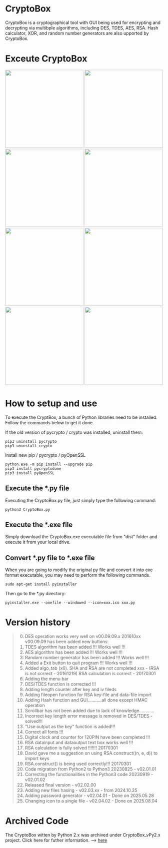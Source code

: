 # CryptoBox 
CryptoBox is a cryptographical tool with GUI being used for encrypting and decrypting via multibple algorithms, including DES, TDES, AES, RSA. 
Hash calculator, XOR, and random number generators are also upported by CryptoBox.

# Exceute CryptoBox
<img src="https://github.com/xnigel/CryptoBox_vPy3.x/blob/main/demo/01_DES_TDES.png" width =250> <img src="https://github.com/xnigel/CryptoBox_vPy3.x/blob/main/demo/02_AES.png" width =250>
<img src="https://github.com/xnigel/CryptoBox_vPy3.x/blob/main/demo/03_RSA_gen.png" width =250> <img src="https://github.com/xnigel/CryptoBox_vPy3.x/blob/main/demo/04_RSA_enc.png" width =250>
<img src="https://github.com/xnigel/CryptoBox_vPy3.x/blob/main/demo/05_hash.png" width =250> <img src="https://github.com/xnigel/CryptoBox_vPy3.x/blob/main/demo/06_XOR.png" width =250>
<img src="https://github.com/xnigel/CryptoBox_vPy3.x/blob/main/demo/07_RNG_gen.png" width =250> <img src="https://github.com/xnigel/CryptoBox_vPy3.x/blob/main/demo/08_PWD_gen.png" width =250>

# How to setup and use
To execute the CryptBox, a bunch of Python libraries need to be installed. Follow the commands below to get it done.

If the old version of pycrypto / crypto was installed, uninstall them:
```
pip3 uninstall pycrypto
pip3 uninstall crypto
```

Install new pip / pycrypto / pyOpenSSL
```
python.exe -m pip install --upgrade pip
pip3 install pycryptodome
pip3 install pyOpenSSL
```

## Execute the *.py file
Executing the CryptoBox.py file, just simply type the following command:
```
python3 CryptoBox.py
```

## Execute the *.exe file
Simply download the CryptoBox.exe executable file from "dist" folder and execute it from your local drive.

## Convert *.py file to *.exe file
When you are going to modify the original py file and convert it into exe format executable, you may need to perform the following commands.
```
sudo apt-get install pyinstaller
```

Then go to the *.py directory:
```
pyinstaller.exe --onefile --windowed --icon=xxx.ico xxx.py
```

# Version history
>00. DES operation works very well on v00.09.09.x 201610xx
>    v00.09.09 has been added new buttons:
>01. TDES algorithm has been added !!! Works well !!!
>02. AES  algorithm has been added !!! Works well !!!
>03. Random number generator has been added !!! Works well !!!
>04. Added a Exit button to quit program !!! Works well !!!
>05. Added algo_tab (x6). SHA and RSA are not completed xxx - (RSA is not correct - 20161219)
>    RSA calculation is correct - 20170301
>06. Adding the menu bar
>07. DES/TDES function is corrected !!!
>08. Adding length counter after key and iv fileds
>09. Adding fileopen function for RSA key-file and data-file import
>10. Adding Hash function and GUI...........all done except HMAC operation
>11. Scrollbar has not been added due to lack of knowledge............
>12. Incorrect key length error message is removed in DES/TDES - solved!!!
>13. "Use output as the key" function is added!!!
>14. Correct all fonts !!!
>15. Digital clock and counter for 120PIN have been completed !!!
>16. RSA datainput and dataoutput text box works well !!!
>17. RSA calculation is fully solved !!!!!!! 20170301
>18. David gave me a suggestion on using RSA.construct((n, e, d)) to import keys
>19. RSA.construct() is being used correctly!!! 20170301
>20. Code migration from Python2 to Python3 20230825 - v02.01.01
>21. Correcting the functionalities in the Python3 code 20230919 - v02.01.02
>22. Released final version - v02.02.00
>23. Adding new files hasing - v02.03.xx - from 2024.10.25
>24. Adding password generator - v02.04.01 - Done on 2025.05.28
>25. Changing icon to a single file - v02.04.02 - Done on 2025.08.04

# Archived Code
The CryptoBox witten by Python 2.x was archived under CryptoBox_vPy2.x project.
Click here for futher information. --> [here](https://github.com/xnigel/CryptoBox_vPy2.x)